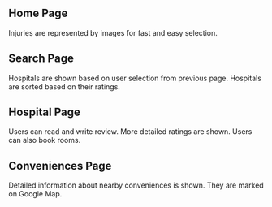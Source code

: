 ## Home Page
Injuries are represented by images for fast and easy selection.
## Search Page
Hospitals are shown based on user selection from previous page.
Hospitals are sorted based on their ratings.
## Hospital Page
Users can read and write review.
More detailed ratings are shown.
Users can also book rooms.
## Conveniences Page
Detailed information about nearby conveniences is shown.
They are marked on Google Map.
